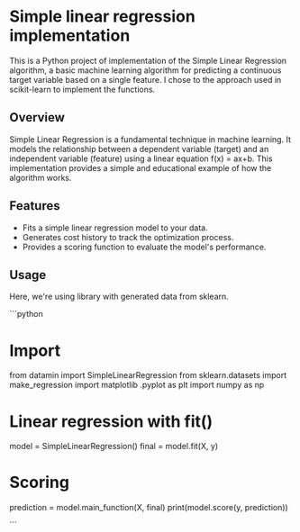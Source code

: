 # Simple linear regression implementation
This is a Python project of implementation of the Simple Linear Regression algorithm, a basic machine learning algorithm for predicting a continuous target variable based on a single feature. I chose to the approach used in scikit-learn to implement the functions.
## Overview 
Simple Linear Regression is a fundamental technique in machine learning. It models the relationship between a dependent variable (target) and an independent variable (feature) using a linear equation f(x) = ax+b. This implementation provides a simple and educational example of how the algorithm works.
## Features
- Fits a simple linear regression model to your data.
- Generates cost history to track the optimization process.
- Provides a scoring function to evaluate the model's performance.
## Usage

Here, we're using library with generated data from sklearn. 

\```python
# Import 
from datamin import SimpleLinearRegression
from sklearn.datasets import make_regression
import matplotlib .pyplot as plt 
import numpy as np

# Linear regression with fit()
model = SimpleLinearRegression()
final = model.fit(X, y)

# Scoring 
prediction = model.main_function(X, final)
print(model.score(y, prediction))

\```
